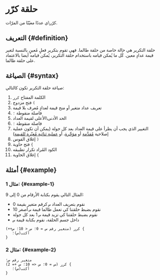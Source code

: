﻿---
sidebar_position: 2
---

# حلقة كرّر

كرّر\ي عددًا معيّنًا من المرّات.

## التعريف {#definition}

حلقة التكرير هي حالة خاصة من حلقة طالما. فهي تقوم بتكرير فعلٍ مُعينٍ بالنسبة لتغير قيمة عدادٍ معين.
كُل ما يُمكن قيامه باستخدام حلقة التكرير، يُمكن قيامه أيضا بالاعتماد على حلقة طالما.

## الصياغة {#syntax}

صياغة حلقة التكرير تكون كالتالي:
1. الكلمة المفتاح `كرر`
2. فتح مزدوج `(`
3. تعريف عداد متغير أو منح قيمة لعدادٍ مُعرف بلا قيمة
4. فاصلة منقوطة `؛`
5. الحد الأدنى\الأعلى لقيمة العداد
6. فاصلة منقوطة `؛`
7. التغيير الذي يجب أن يطرأ على قيمة العداد بعد كل جولة (يمكن أن تكون عملية إصلاحية [مُقدَّمة](../operators#number-prefix) أو [مؤخّرة](../operators#number-postfix)، أو [عملية ثنائية مُغيّرة للقيمة](../operators#number-binary-assignment-operations))
8. إغلاق القوس `)`
9. فتح حاوية `{`
10. الكود المُراد تكرار تطبيقه
11. إغلاق الحاوية `{`

## أمثلة {#example}

### مثال 1: {#example-1}
المثال التالي يقوم بكتابة الأرقام من 0 إلى 9:
* نقوم بتعريف العداد `س` كرقم متغير بقيمة 0
* نقوم بضبط حلقتنا كي تعمل طالما قيمة `س` أصغر 10
* نقوم بضبط حلقتنا كي تزيد قيمة `س` 1 بعد كل جولة
* داخل جسم الحلقة، نقوم بكتابة قيمة `س`

```abjad
كرر (متغير رقم س = 0؛ س < 10؛ س++) {
   أكتب(س)؛
}
```

### مثال 2: {#example-2}


```abjad
متغير رقم س؛
كرر (س = 0؛ س <= 10؛ س += 2) {
   أكتب(س)؛
}
```